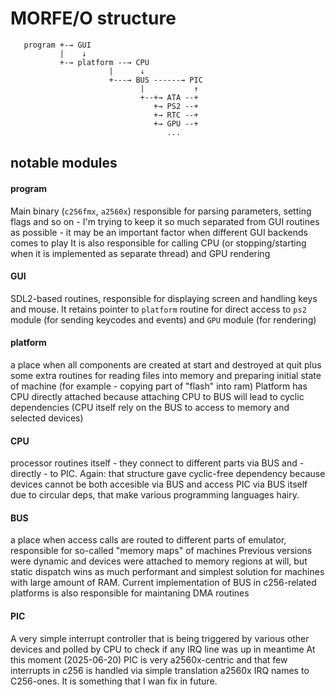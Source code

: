 
# MORFE/O structure

```
   program +-→ GUI
           |    ↓
           +-→ platform --→ CPU
                      |      ↓ 
                      +---→ BUS ------→ PIC
                             |           ↑
                             +--+→ ATA --+
                                +→ PS2 --+
                                +→ RTC --+
                                +→ GPU --+
                                   ...
```

## notable modules

#### program

Main binary (``c256fmx``, ``a2560x``) responsible for parsing
parameters, setting flags and so on - I'm trying to keep it
so much separated from GUI routines as possible - it may be
an important factor when different GUI backends comes to play
It is also responsible for calling CPU (or stopping/starting
when it is implemented as separate thread) and GPU rendering

#### GUI

SDL2-based routines, responsible for displaying screen and 
handling keys and mouse. It retains pointer to ``platform``
routine for direct access to ``ps2`` module (for sending 
keycodes and events) and ``GPU`` module (for rendering)

#### platform

a place when all components are created at start and 
destroyed at quit plus some extra routines for reading 
files into memory and preparing initial state of machine
(for example - copying part of "flash" into ram)
Platform has CPU directly attached because attaching CPU
to BUS will lead to cyclic dependencies (CPU itself rely
on the BUS to access to memory and selected devices)

#### CPU

processor routines itself - they connect to different parts
via BUS and - directly - to PIC. Again: that structure gave
cyclic-free dependency because devices cannot be both accesible
via BUS and access PIC via BUS itself due to circular deps,
that make various programming languages hairy.

#### BUS

a place when access calls are routed to different parts of
emulator, responsible for so-called "memory maps" of machines
Previous versions were dynamic and devices were attached to
memory regions at will, but static dispatch wins as much
performant and simplest solution for machines with large amount
of RAM.
Current implementation of BUS in c256-related platforms is also
responsible for maintaning DMA routines

#### PIC

A very simple interrupt controller that is being triggered by
various other devices and polled by CPU to check if any IRQ line
was up in meantime
At this moment (2025-06-20) PIC is very a2560x-centric and that
few interrupts in c256 is handled via simple translation a2560x
IRQ names to C256-ones. It is something that I wan fix in future.

